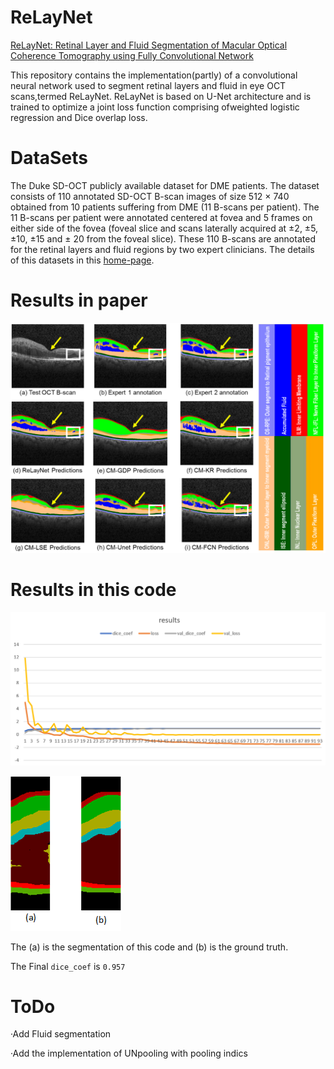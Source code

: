 # ReLayNet
[ReLayNet: Retinal Layer and Fluid Segmentation of Macular Optical Coherence Tomography using Fully Convolutional Network](https://arxiv.org/abs/1704.02161)

This repository contains the implementation(partly) of a convolutional neural network used to segment retinal layers and fluid in eye OCT scans,termed ReLayNet. ReLayNet is based on U-Net architecture and is trained to optimize a joint loss function comprising ofweighted logistic regression and Dice overlap loss.

# DataSets

The Duke SD-OCT publicly available dataset for DME patients. The dataset consists of 110 annotated SD-OCT B-scan images of size 512 × 740 obtained from 10 patients suffering from DME (11 B-scans per patient). The 11 B-scans per patient were annotated centered at fovea and 5 frames on either side of the fovea (foveal slice and scans laterally acquired at ±2, ±5, ±10, ±15 and ± 20 from the foveal slice). These 110 B-scans are annotated for the retinal layers and fluid regions by two expert clinicians. The details of this datasets in this [home-page](http://people.duke.edu/~sf59/Chiu_BOE_2014_dataset.htm).
# Results in paper

![image](https://github.com/Atomwh/ReLayNet/blob/master/image-folder/TIM%E6%88%AA%E5%9B%BE20180124162701.png)

# Results in this code

![results](https://github.com/Atomwh/ReLayNet/blob/master/image-folder/result.png)

![compare](https://github.com/Atomwh/ReLayNet/blob/master/image-folder/compare.png)

The (a) is the segmentation of this code and (b) is the ground truth.

The Final `dice_coef` is `0.957`
# ToDo
·Add Fluid segmentation

·Add the implementation of UNpooling with pooling indics
